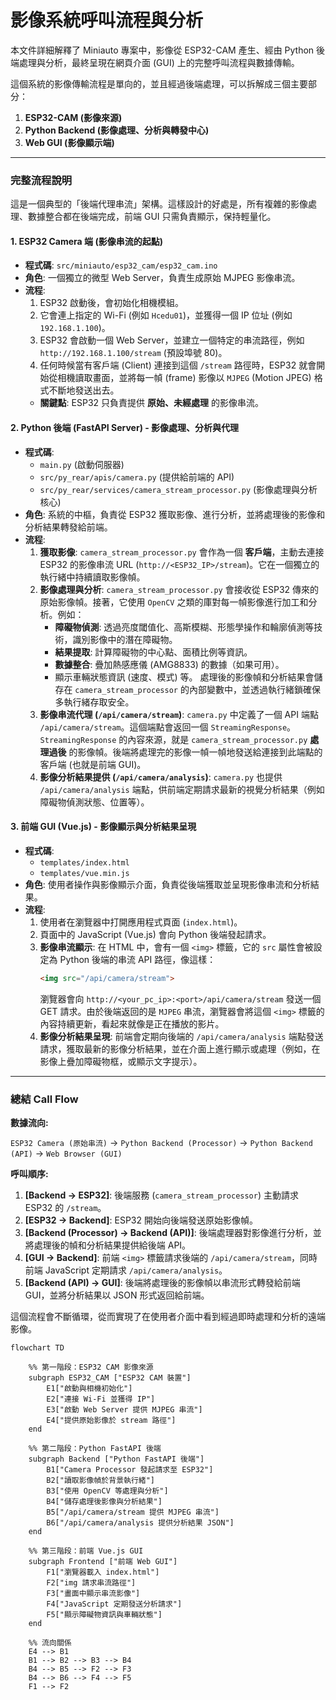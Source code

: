 # 影像系統呼叫流程與分析

本文件詳細解釋了 Miniauto 專案中，影像從 ESP32-CAM 產生、經由 Python 後端處理與分析，最終呈現在網頁介面 (GUI) 上的完整呼叫流程與數據傳輸。

這個系統的影像傳輸流程是單向的，並且經過後端處理，可以拆解成三個主要部分：

1.  **ESP32-CAM (影像來源)**
2.  **Python Backend (影像處理、分析與轉發中心)**
3.  **Web GUI (影像顯示端)**

---

### 完整流程說明

這是一個典型的「後端代理串流」架構。這樣設計的好處是，所有複雜的影像處理、數據整合都在後端完成，前端 GUI 只需負責顯示，保持輕量化。

#### 1. ESP32 Camera 端 (影像串流的起點)

*   **程式碼**: `src/miniauto/esp32_cam/esp32_cam.ino`
*   **角色**: 一個獨立的微型 Web Server，負責生成原始 MJPEG 影像串流。
*   **流程**:
    1.  ESP32 啟動後，會初始化相機模組。
    2.  它會連上指定的 Wi-Fi (例如 `Hcedu01`)，並獲得一個 IP 位址 (例如 `192.168.1.100`)。
    3.  ESP32 會啟動一個 Web Server，並建立一個特定的串流路徑，例如 `http://192.168.1.100/stream` (預設埠號 80)。
    4.  任何時候當有客戶端 (Client) 連接到這個 `/stream` 路徑時，ESP32 就會開始從相機讀取畫面，並將每一幀 (frame) 影像以 `MJPEG` (Motion JPEG) 格式不斷地發送出去。
    *   **關鍵點**: ESP32 只負責提供 **原始、未經處理** 的影像串流。

#### 2. Python 後端 (FastAPI Server) - 影像處理、分析與代理

*   **程式碼**:
    *   `main.py` (啟動伺服器)
    *   `src/py_rear/apis/camera.py` (提供給前端的 API)
    *   `src/py_rear/services/camera_stream_processor.py` (影像處理與分析核心)
*   **角色**: 系統的中樞，負責從 ESP32 獲取影像、進行分析，並將處理後的影像和分析結果轉發給前端。
*   **流程**:
    1.  **獲取影像**: `camera_stream_processor.py` 會作為一個 **客戶端**，主動去連接 ESP32 的影像串流 URL (`http://<ESP32_IP>/stream`)。它在一個獨立的執行緒中持續讀取影像幀。
    2.  **影像處理與分析**: `camera_stream_processor.py` 會接收從 ESP32 傳來的原始影像幀。接著，它使用 `OpenCV` 之類的庫對每一幀影像進行加工和分析。例如：
        *   **障礙物偵測**: 透過亮度閾值化、高斯模糊、形態學操作和輪廓偵測等技術，識別影像中的潛在障礙物。
        *   **結果提取**: 計算障礙物的中心點、面積比例等資訊。
        *   **數據整合**: 疊加熱感應儀 (AMG8833) 的數據（如果可用）。
        *   顯示車輛狀態資訊 (速度、模式) 等。
        處理後的影像幀和分析結果會儲存在 `camera_stream_processor` 的內部變數中，並透過執行緒鎖確保多執行緒存取安全。
    3.  **影像串流代理 (`/api/camera/stream`)**: `camera.py` 中定義了一個 API 端點 `/api/camera/stream`。這個端點會返回一個 `StreamingResponse`。`StreamingResponse` 的內容來源，就是 `camera_stream_processor.py` **處理過後** 的影像幀。後端將處理完的影像一幀一幀地發送給連接到此端點的客戶端 (也就是前端 GUI)。
    4.  **影像分析結果提供 (`/api/camera/analysis`)**: `camera.py` 也提供 `/api/camera/analysis` 端點，供前端定期請求最新的視覺分析結果（例如障礙物偵測狀態、位置等）。

#### 3. 前端 GUI (Vue.js) - 影像顯示與分析結果呈現

*   **程式碼**:
    *   `templates/index.html`
    *   `templates/vue.min.js`
*   **角色**: 使用者操作與影像顯示介面，負責從後端獲取並呈現影像串流和分析結果。
*   **流程**:
    1.  使用者在瀏覽器中打開應用程式頁面 (`index.html`)。
    2.  頁面中的 JavaScript (Vue.js) 會向 Python 後端發起請求。
    3.  **影像串流顯示**: 在 HTML 中，會有一個 `<img>` 標籤，它的 `src` 屬性會被設定為 Python 後端的串流 API 路徑，像這樣：
        ```html
        <img src="/api/camera/stream">
        ```
        瀏覽器會向 `http://<your_pc_ip>:<port>/api/camera/stream` 發送一個 GET 請求。由於後端返回的是 `MJPEG` 串流，瀏覽器會將這個 `<img>` 標籤的內容持續更新，看起來就像是正在播放的影片。
    4.  **影像分析結果呈現**: 前端會定期向後端的 `/api/camera/analysis` 端點發送請求，獲取最新的影像分析結果，並在介面上進行顯示或處理（例如，在影像上疊加障礙物框，或顯示文字提示）。

---

### 總結 Call Flow

**數據流向:**

`ESP32 Camera (原始串流)` -> `Python Backend (Processor)` -> `Python Backend (API)` -> `Web Browser (GUI)`

**呼叫順序:**

1.  **[Backend -> ESP32]**: 後端服務 (`camera_stream_processor`) 主動請求 ESP32 的 `/stream`。
2.  **[ESP32 -> Backend]**: ESP32 開始向後端發送原始影像幀。
3.  **[Backend (Processor) -> Backend (API)]**: 後端處理器對影像進行分析，並將處理後的幀和分析結果提供給後端 API。
4.  **[GUI -> Backend]**: 前端 `<img>` 標籤請求後端的 `/api/camera/stream`，同時前端 JavaScript 定期請求 `/api/camera/analysis`。
5.  **[Backend (API) -> GUI]**: 後端將處理後的影像幀以串流形式轉發給前端 GUI，並將分析結果以 JSON 形式返回給前端。

這個流程會不斷循環，從而實現了在使用者介面中看到經過即時處理和分析的遠端影像。

```mermaid
flowchart TD

    %% 第一階段：ESP32 CAM 影像來源
    subgraph ESP32_CAM ["ESP32 CAM 裝置"]
        E1["啟動與相機初始化"]
        E2["連接 Wi-Fi 並獲得 IP"]
        E3["啟動 Web Server 提供 MJPEG 串流"]
        E4["提供原始影像於 stream 路徑"]
    end

    %% 第二階段：Python FastAPI 後端
    subgraph Backend ["Python FastAPI 後端"]
        B1["Camera Processor 發起請求至 ESP32"]
        B2["讀取影像幀於背景執行緒"]
        B3["使用 OpenCV 等處理與分析"]
        B4["儲存處理後影像與分析結果"]
        B5["/api/camera/stream 提供 MJPEG 串流"]
        B6["/api/camera/analysis 提供分析結果 JSON"]
    end

    %% 第三階段：前端 Vue.js GUI
    subgraph Frontend ["前端 Web GUI"]
        F1["瀏覽器載入 index.html"]
        F2["img 請求串流路徑"]
        F3["畫面中顯示串流影像"]
        F4["JavaScript 定期發送分析請求"]
        F5["顯示障礙物資訊與車輛狀態"]
    end

    %% 流向關係
    E4 --> B1
    B1 --> B2 --> B3 --> B4
    B4 --> B5 --> F2 --> F3
    B4 --> B6 --> F4 --> F5
    F1 --> F2
```